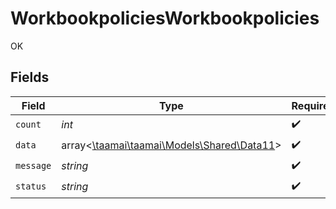 # WorkbookpoliciesWorkbookpolicies

OK


## Fields

| Field                                                                       | Type                                                                        | Required                                                                    | Description                                                                 |
| --------------------------------------------------------------------------- | --------------------------------------------------------------------------- | --------------------------------------------------------------------------- | --------------------------------------------------------------------------- |
| `count`                                                                     | *int*                                                                       | :heavy_check_mark:                                                          | N/A                                                                         |
| `data`                                                                      | array<[\taamai\taamai\Models\Shared\Data11](../../Models/Shared/Data11.md)> | :heavy_check_mark:                                                          | N/A                                                                         |
| `message`                                                                   | *string*                                                                    | :heavy_check_mark:                                                          | N/A                                                                         |
| `status`                                                                    | *string*                                                                    | :heavy_check_mark:                                                          | N/A                                                                         |